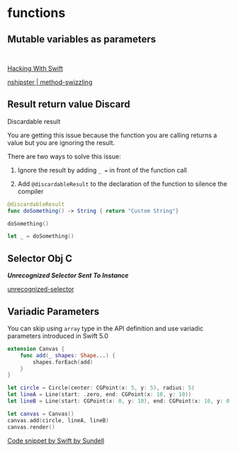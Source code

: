 # functions



## Mutable variables as parameters

```swift



```
[Hacking With Swift](https://www.hackingwithswift.com/sixty/5/10/inout-parameters)

[nshipster | method-swizzling](https://nshipster.com/method-swizzling/)


## Result return value Discard

Discardable result

You are getting this issue because the function you are calling returns a value but you are ignoring the result.

There are two ways to solve this issue:

1. Ignore the result by adding `_ =` in front of the function call
    
2. Add `@discardableResult` to the declaration of the function to silence the compiler

```swift
@discardableResult
func doSomething() -> String { return "Custom String"}

doSomething()

let _ = doSomething()

```

## Selector Obj C

**_Unrecognized Selector Sent To Instance_**

[unrecognized-selector](https://becodable.com/unrecognized-selector-sent-to-instance/)


## Variadic Parameters

You can skip using `array` type in the API definition and use variadic parameters introduced in Swift 5.0

```swift
extension Canvas {
    func add(_ shapes: Shape...) {
        shapes.forEach(add)
    }
}

let circle = Circle(center: CGPoint(x: 5, y: 5), radius: 5)
let lineA = Line(start: .zero, end: CGPoint(x: 10, y: 10))
let lineB = Line(start: CGPoint(x: 0, y: 10), end: CGPoint(x: 10, y: 0))

let canvas = Canvas()
canvas.add(circle, lineA, lineB)
canvas.render()
```

[Code snippet by Swift by Sundell](https://www.swiftbysundell.com/tips/using-variadic-parameters/)